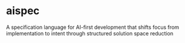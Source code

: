 # aispec
A specification language for AI-first development that shifts focus from implementation to intent through structured solution space reduction
